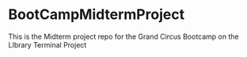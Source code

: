 # BootCampMidtermProject
This is the Midterm project repo for the Grand Circus Bootcamp on the LIbrary Terminal Project
